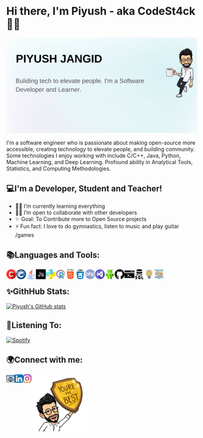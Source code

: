 # Hi there, I'm Piyush - aka CodeSt4ck 👋🏻

<img src="https://raw.githubusercontent.com/CodeSt4ck/CodeSt4ck/main/images/profile-header-image.gif" alt="banner that says Piyush Jangid - Bulding tech to elevate people. Software Developer and Learner. Eat ● Sleep ● Code ● Repeat alongside a cartoon illustration of Piyush">

I'm a software engineer who is passionate about making open-source more accessible, creating technology to elevate people, and building community. Some technologies I enjoy working with include C/C++, Java, Python, Machine Learning, and Deep Learning. Profound ability in Analytical Tools, Statistics, and Computing Methodologies.

## 💻I'm a Developer, Student and Teacher!

- 👨‍🎓 I’m currently learning everything
- 🤝🏻 I’m open to collaborate with other developers
- ✨ Goal: To Contribute more to Open Source projects
- ⚡ Fun fact: I love to do gymnastics, listen to music and play guitar /games


## 📚Languages and Tools:

<img align="left" alt="Visual Studio Code" width="26px" src="https://raw.githubusercontent.com/CodeSt4ck/CodeSt4ck/main/images/c.png">
<img align="left" alt="Visual Studio Code" width="26px" src="https://raw.githubusercontent.com/CodeSt4ck/CodeSt4ck/main/images/cpp.png">
<img align="left" alt="Visual Studio Code" width="26px" src="https://raw.githubusercontent.com/CodeSt4ck/CodeSt4ck/main/images/java.png">
<img align="left" alt="Visual Studio Code" width="26px" src="https://raw.githubusercontent.com/CodeSt4ck/CodeSt4ck/main/images/java-script.png">
<img align="left" alt="Visual Studio Code" width="26px" src="https://raw.githubusercontent.com/CodeSt4ck/CodeSt4ck/main/images/python.png">
<img align="left" alt="Visual Studio Code" width="26px" src="https://raw.githubusercontent.com/CodeSt4ck/CodeSt4ck/main/images/r.png">
<img align="left" alt="Visual Studio Code" width="26px" src="https://raw.githubusercontent.com/CodeSt4ck/CodeSt4ck/main/images/html-5.png">
<img align="left" alt="Visual Studio Code" width="26px" src="https://raw.githubusercontent.com/CodeSt4ck/CodeSt4ck/main/images/css.png">
<img align="left" alt="Visual Studio Code" width="26px" src="https://raw.githubusercontent.com/CodeSt4ck/CodeSt4ck/main/images/php.png">
<img align="left" alt="Visual Studio Code" width="26px" src="https://raw.githubusercontent.com/CodeSt4ck/CodeSt4ck/main/images/visual-studio.png">
<img align="left" alt="Visual Studio Code" width="26px" src="https://raw.githubusercontent.com/CodeSt4ck/CodeSt4ck/main/images/android.png">
<img align="left" alt="Visual Studio Code" width="26px" src="https://raw.githubusercontent.com/CodeSt4ck/CodeSt4ck/main/images/github.png">
<img align="left" alt="Visual Studio Code" width="26px" src="https://raw.githubusercontent.com/CodeSt4ck/CodeSt4ck/main/images/linux.png">
<img align="left" alt="Visual Studio Code" width="26px" src="https://raw.githubusercontent.com/CodeSt4ck/CodeSt4ck/main/images/databases.png">
<img align="left" alt="Visual Studio Code" width="26px" src="https://raw.githubusercontent.com/CodeSt4ck/CodeSt4ck/main/images/ml-ai.png">
<img align="left" alt="Visual Studio Code" width="26px" src="https://github.com/CodeSt4ck/CodeSt4ck/blob/main/images/data-visualization.png">
<br>

## ✨GithHub Stats:

[![Piyush's GitHub stats](https://github-readme-stats.vercel.app/api?username=CodeSt4ck&count_private=true&show_icons=true)](https://github.com/anuraghazra/github-readme-stats)
<!--[![Piyush's Top Langs](https://github-readme-stats.vercel.app/api/top-langs/?username=CodeSt4ck&layout=compact)](https://github.com/anuraghazra/github-readme-stats)
[![Piyush's Wakatime stats](https://github-readme-stats.vercel.app/api/wakatime?username=CodeSt4ck&layout=compact)](https://github.com/anuraghazra/github-readme-stats)-->

## 🎵Listening To:

[![Spotify](https://spotify-widget-for-github.vercel.app/api/spotify)](https://open.spotify.com/user/6f282cc152224c05a3754efa393da375)

## 🌍Connect with me:

[<img align="left" alt="Under Development" width="22px" src="https://raw.githubusercontent.com/CodeSt4ck/CodeSt4ck/main/images/website.png" />][website]
[<img align="left" alt="Piyush Jangid | LinkedIn" width="22px" src="https://raw.githubusercontent.com/CodeSt4ck/CodeSt4ck/main/images/linkedin.png" />][linkedin]
[<img align="left" alt="Piyush Jangid | Instagram" width="22px" src="https://raw.githubusercontent.com/CodeSt4ck/CodeSt4ck/main/images/instagram.png" />][instagram]
<img align="left" width="150" height="150" src="https://raw.githubusercontent.com/CodeSt4ck/CodeSt4ck/main/images/greetings.png">

[website]: https://raw.githubusercontent.com/CodeSt4ck/CodeSt4ck/main/images/site-under-construction-page-error.jpg
[instagram]: https://www.instagram.com/_.piyush.py._/
[linkedin]: https://www.linkedin.com/in/piyush-jangid/

